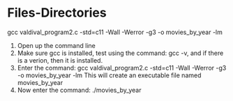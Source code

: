 # Files-Directories

gcc valdival_program2.c -std=c11 -Wall -Werror -g3 -o movies_by_year -lm
1. Open up the command line
2. Make sure gcc is installed, test using the command: gcc -v, and if there is a verion, then it is installed.
3. Enter the command: gcc valdival_program2.c -std=c11 -Wall -Werror -g3 -o movies_by_year -lm
    This will create an executable file named movies_by_year
4. Now enter the command: ./movies_by_year
